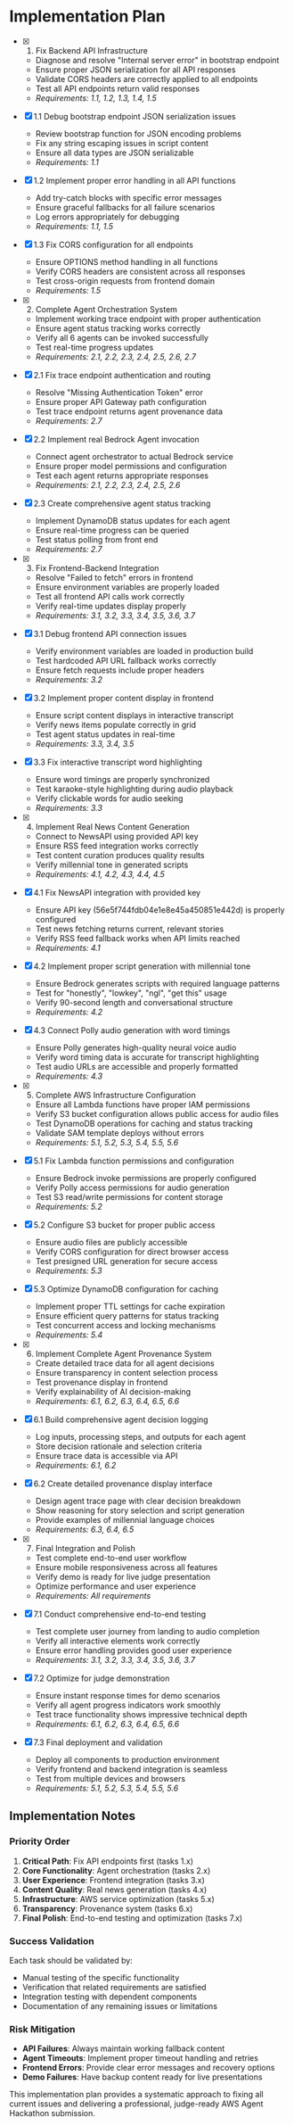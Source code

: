 # Implementation Plan

- [x] 1. Fix Backend API Infrastructure

  - Diagnose and resolve "Internal server error" in bootstrap endpoint
  - Ensure proper JSON serialization for all API responses
  - Validate CORS headers are correctly applied to all endpoints
  - Test all API endpoints return valid responses
  - _Requirements: 1.1, 1.2, 1.3, 1.4, 1.5_

- [x] 1.1 Debug bootstrap endpoint JSON serialization issues

  - Review bootstrap function for JSON encoding problems
  - Fix any string escaping issues in script content
  - Ensure all data types are JSON serializable
  - _Requirements: 1.1_

- [x] 1.2 Implement proper error handling in all API functions

  - Add try-catch blocks with specific error messages
  - Ensure graceful fallbacks for all failure scenarios
  - Log errors appropriately for debugging
  - _Requirements: 1.1, 1.5_

- [x] 1.3 Fix CORS configuration for all endpoints

  - Ensure OPTIONS method handling in all functions
  - Verify CORS headers are consistent across all responses
  - Test cross-origin requests from frontend domain
  - _Requirements: 1.5_

- [x] 2. Complete Agent Orchestration System

  - Implement working trace endpoint with proper authentication
  - Ensure agent status tracking works correctly
  - Verify all 6 agents can be invoked successfully
  - Test real-time progress updates
  - _Requirements: 2.1, 2.2, 2.3, 2.4, 2.5, 2.6, 2.7_

- [x] 2.1 Fix trace endpoint authentication and routing

  - Resolve "Missing Authentication Token" error
  - Ensure proper API Gateway path configuration
  - Test trace endpoint returns agent provenance data
  - _Requirements: 2.7_

- [x] 2.2 Implement real Bedrock Agent invocation

  - Connect agent orchestrator to actual Bedrock service
  - Ensure proper model permissions and configuration
  - Test each agent returns appropriate responses
  - _Requirements: 2.1, 2.2, 2.3, 2.4, 2.5, 2.6_

- [x] 2.3 Create comprehensive agent status tracking

  - Implement DynamoDB status updates for each agent
  - Ensure real-time progress can be queried
  - Test status polling from front end
  - _Requirements: 2.7_

- [x] 3. Fix Frontend-Backend Integration

  - Resolve "Failed to fetch" errors in frontend
  - Ensure environment variables are properly loaded
  - Test all frontend API calls work correctly
  - Verify real-time updates display properly
  - _Requirements: 3.1, 3.2, 3.3, 3.4, 3.5, 3.6, 3.7_

- [x] 3.1 Debug frontend API connection issues

  - Verify environment variables are loaded in production build
  - Test hardcoded API URL fallback works correctly
  - Ensure fetch requests include proper headers
  - _Requirements: 3.2_

- [x] 3.2 Implement proper content display in frontend

  - Ensure script content displays in interactive transcript
  - Verify news items populate correctly in grid
  - Test agent status updates in real-time
  - _Requirements: 3.3, 3.4, 3.5_

- [x] 3.3 Fix interactive transcript word highlighting

  - Ensure word timings are properly synchronized
  - Test karaoke-style highlighting during audio playback
  - Verify clickable words for audio seeking
  - _Requirements: 3.3_

- [x] 4. Implement Real News Content Generation

  - Connect to NewsAPI using provided API key
  - Ensure RSS feed integration works correctly
  - Test content curation produces quality results
  - Verify millennial tone in generated scripts
  - _Requirements: 4.1, 4.2, 4.3, 4.4, 4.5_

- [x] 4.1 Fix NewsAPI integration with provided key

  - Ensure API key (56e5f744fdb04e1e8e45a450851e442d) is properly configured
  - Test news fetching returns current, relevant stories
  - Verify RSS feed fallback works when API limits reached
  - _Requirements: 4.1_

- [x] 4.2 Implement proper script generation with millennial tone

  - Ensure Bedrock generates scripts with required language patterns
  - Test for "honestly", "lowkey", "ngl", "get this" usage
  - Verify 90-second length and conversational structure
  - _Requirements: 4.2_

- [x] 4.3 Connect Polly audio generation with word timings

  - Ensure Polly generates high-quality neural voice audio
  - Verify word timing data is accurate for transcript highlighting
  - Test audio URLs are accessible and properly formatted
  - _Requirements: 4.3_

- [x] 5. Complete AWS Infrastructure Configuration

  - Ensure all Lambda functions have proper IAM permissions
  - Verify S3 bucket configuration allows public access for audio files
  - Test DynamoDB operations for caching and status tracking
  - Validate SAM template deploys without errors
  - _Requirements: 5.1, 5.2, 5.3, 5.4, 5.5, 5.6_

- [x] 5.1 Fix Lambda function permissions and configuration

  - Ensure Bedrock invoke permissions are properly configured
  - Verify Polly access permissions for audio generation
  - Test S3 read/write permissions for content storage
  - _Requirements: 5.2_

- [x] 5.2 Configure S3 bucket for proper public access

  - Ensure audio files are publicly accessible
  - Verify CORS configuration for direct browser access
  - Test presigned URL generation for secure access
  - _Requirements: 5.3_

- [x] 5.3 Optimize DynamoDB configuration for caching

  - Implement proper TTL settings for cache expiration
  - Ensure efficient query patterns for status tracking
  - Test concurrent access and locking mechanisms
  - _Requirements: 5.4_

- [x] 6. Implement Complete Agent Provenance System

  - Create detailed trace data for all agent decisions
  - Ensure transparency in content selection process
  - Test provenance display in frontend
  - Verify explainability of AI decision-making
  - _Requirements: 6.1, 6.2, 6.3, 6.4, 6.5, 6.6_

- [x] 6.1 Build comprehensive agent decision logging

  - Log inputs, processing steps, and outputs for each agent
  - Store decision rationale and selection criteria
  - Ensure trace data is accessible via API
  - _Requirements: 6.1, 6.2_

- [x] 6.2 Create detailed provenance display interface

  - Design agent trace page with clear decision breakdown
  - Show reasoning for story selection and script generation
  - Provide examples of millennial language choices
  - _Requirements: 6.3, 6.4, 6.5_

- [x] 7. Final Integration and Polish

  - Test complete end-to-end user workflow
  - Ensure mobile responsiveness across all features
  - Verify demo is ready for live judge presentation
  - Optimize performance and user experience
  - _Requirements: All requirements_

- [x] 7.1 Conduct comprehensive end-to-end testing

  - Test complete user journey from landing to audio completion
  - Verify all interactive elements work correctly
  - Ensure error handling provides good user experience
  - _Requirements: 3.1, 3.2, 3.3, 3.4, 3.5, 3.6, 3.7_

- [x] 7.2 Optimize for judge demonstration

  - Ensure instant response times for demo scenarios
  - Verify all agent progress indicators work smoothly
  - Test trace functionality shows impressive technical depth
  - _Requirements: 6.1, 6.2, 6.3, 6.4, 6.5, 6.6_

- [x] 7.3 Final deployment and validation
  - Deploy all components to production environment
  - Verify frontend and backend integration is seamless
  - Test from multiple devices and browsers
  - _Requirements: 5.1, 5.2, 5.3, 5.4, 5.5, 5.6_

## Implementation Notes

### Priority Order

1. **Critical Path**: Fix API endpoints first (tasks 1.x)
2. **Core Functionality**: Agent orchestration (tasks 2.x)
3. **User Experience**: Frontend integration (tasks 3.x)
4. **Content Quality**: Real news generation (tasks 4.x)
5. **Infrastructure**: AWS service optimization (tasks 5.x)
6. **Transparency**: Provenance system (tasks 6.x)
7. **Final Polish**: End-to-end testing and optimization (tasks 7.x)

### Success Validation

Each task should be validated by:

- Manual testing of the specific functionality
- Verification that related requirements are satisfied
- Integration testing with dependent components
- Documentation of any remaining issues or limitations

### Risk Mitigation

- **API Failures**: Always maintain working fallback content
- **Agent Timeouts**: Implement proper timeout handling and retries
- **Frontend Errors**: Provide clear error messages and recovery options
- **Demo Failures**: Have backup content ready for live presentations

This implementation plan provides a systematic approach to fixing all current issues and delivering a professional, judge-ready AWS Agent Hackathon submission.
